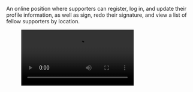An online position where supporters can register, log in, and update their profile information, as well as sign, redo their signature, and view a list of fellow supporters by location.

<figure class="video_container">
  <video controls="true" allowfullscreen="true">
    <source src="documentation/petition.mp4" type="video/mp4">
  </video>
</figure>
